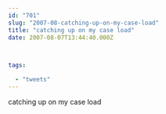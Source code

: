 ```yaml
---
id: "701"
slug: "2007-08-catching-up-on-my-case-load"
title: "catching up on my case load"
date: 2007-08-07T13:44:40.000Z



tags:

  - "tweets"
---
```

<div class="sqs-html-content">
  <p>catching up on my case load</p>
</div>
